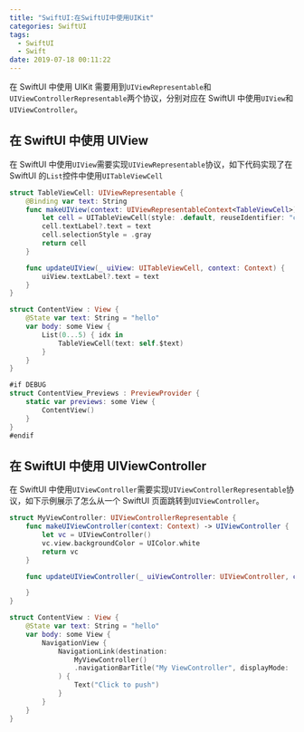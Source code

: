 ```yaml
---
title: "SwiftUI:在SwiftUI中使用UIKit"
categories: SwiftUI
tags:
  - SwiftUI
  - Swift
date: 2019-07-18 00:11:22
---
```


在 SwiftUI 中使用 UIKit 需要用到`UIViewRepresentable`和`UIViewControllerRepresentable`两个协议，分别对应在 SwiftUI 中使用`UIView`和`UIViewController`。

## 在 SwiftUI 中使用 UIView

在 SwiftUI 中使用`UIView`需要实现`UIViewRepresentable`协议，如下代码实现了在 SwiftUI 的`List`控件中使用`UITableViewCell`

```swift
struct TableViewCell: UIViewRepresentable {
    @Binding var text: String
    func makeUIView(context: UIViewRepresentableContext<TableViewCell>) -> UITableViewCell {
        let cell = UITableViewCell(style: .default, reuseIdentifier: "cell")
        cell.textLabel?.text = text
        cell.selectionStyle = .gray
        return cell
    }

    func updateUIView(_ uiView: UITableViewCell, context: Context) {
        uiView.textLabel?.text = text
    }
}

struct ContentView : View {
    @State var text: String = "hello"
    var body: some View {
        List(0...5) { idx in
            TableViewCell(text: self.$text)
        }
    }
}

#if DEBUG
struct ContentView_Previews : PreviewProvider {
    static var previews: some View {
        ContentView()
    }
}
#endif
```

## 在 SwiftUI 中使用 UIViewController

在 SwiftUI 中使用`UIViewController`需要实现`UIViewControllerRepresentable`协议，如下示例展示了怎么从一个 SwiftUI 页面跳转到`UIViewController`。

```swift
struct MyViewController: UIViewControllerRepresentable {
    func makeUIViewController(context: Context) -> UIViewController {
        let vc = UIViewController()
        vc.view.backgroundColor = UIColor.white
        return vc
    }

    func updateUIViewController(_ uiViewController: UIViewController, context: Context) {

    }
}

struct ContentView : View {
    @State var text: String = "hello"
    var body: some View {
        NavigationView {
            NavigationLink(destination:
                MyViewController()
                .navigationBarTitle("My ViewController", displayMode: .inline)
            ) {
                Text("Click to push")
            }
        }
    }
}
```
